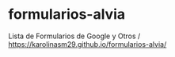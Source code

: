# formularios-alvia
Lista de Formularios de Google y Otros / https://karolinasm29.github.io/formularios-alvia/
